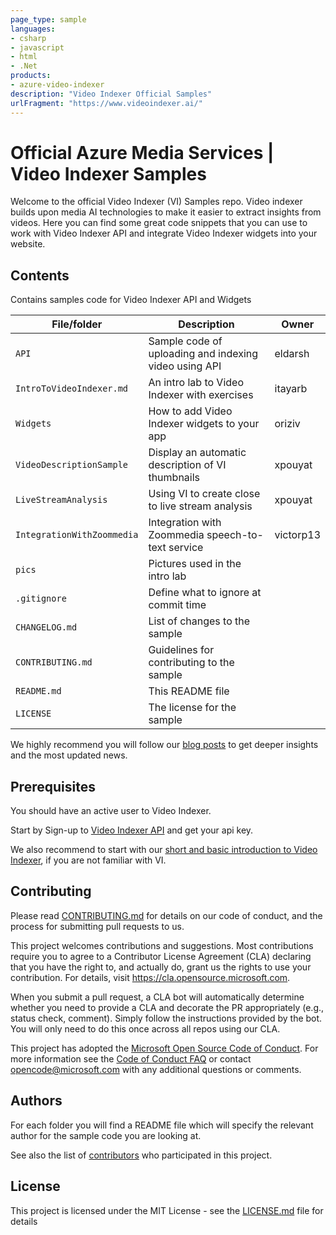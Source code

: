 ```yaml
---
page_type: sample
languages:
- csharp
- javascript
- html
- .Net
products:
- azure-video-indexer
description: "Video Indexer Official Samples"
urlFragment: "https://www.videoindexer.ai/"
---
```


# Official Azure Media Services | Video Indexer Samples

<!-- 
Guidelines on README format: https://review.docs.microsoft.com/help/onboard/admin/samples/concepts/readme-template?branch=master

Guidance on onboarding samples to docs.microsoft.com/samples: https://review.docs.microsoft.com/help/onboard/admin/samples/process/onboarding?branch=master

Taxonomies for products and languages: https://review.docs.microsoft.com/new-hope/information-architecture/metadata/taxonomies?branch=master
-->

Welcome to the official Video Indexer (VI) Samples repo. Video indexer builds upon media AI technologies to make it easier to extract insights from videos. Here you can find some great code snippets that you can use to work with Video Indexer API and integrate Video Indexer widgets into your website.

## Contents

Contains samples code for Video Indexer API and Widgets

| File/folder                 | Description                                           | Owner        |
|-----------------------------|-------------------------------------------------------|--------------|
| `API`                       | Sample code of uploading and indexing video using API | eldarsh      |
| `IntroToVideoIndexer.md`    | An intro lab to Video Indexer with exercises          | itayarb      |
| `Widgets`                   | How to add Video Indexer widgets to your app          | oriziv       |
| `VideoDescriptionSample`    | Display an automatic description of VI thumbnails     | xpouyat      |
| `LiveStreamAnalysis`        | Using VI to create close to live stream analysis      | xpouyat      |
| `IntegrationWithZoommedia`  | Integration with Zoommedia speech-to-text service     | victorp13    |
| `pics`                      | Pictures used in the intro lab                        |              |
| `.gitignore`                | Define what to ignore at commit time                  |              |
| `CHANGELOG.md`              | List of changes to the sample                         |              |
| `CONTRIBUTING.md`           | Guidelines for contributing to the sample             |              |
| `README.md`                 | This README file                                      |              |
| `LICENSE`                   | The license for the sample                            |              |

We highly recommend you will follow our [blog posts](https://azure.microsoft.com/en-us/blog/tag/video-indexer/) to get deeper insights and the most updated news.

## Prerequisites
You should have an active user to Video Indexer.

Start by Sign-up to [Video Indexer API](https://api-portal.videoindexer.ai/) and get your api key.

We also recommend to start with our [short and basic introduction to Video Indexer](https://github.com/itayar/test/blob/master/labTest.md), if you are not familiar with VI.
<!--
Outline the required components and tools that a user might need to have on their machine in order to run the sample. This can be anything from frameworks, SDKs, OS versions or IDE releases. 
-->

## Contributing
Please read [CONTRIBUTING.md](CONTRIBUTING.md) for details on our code of conduct, and the process for submitting pull requests to us.

This project welcomes contributions and suggestions.  Most contributions require you to agree to a
Contributor License Agreement (CLA) declaring that you have the right to, and actually do, grant us
the rights to use your contribution. For details, visit https://cla.opensource.microsoft.com.

When you submit a pull request, a CLA bot will automatically determine whether you need to provide
a CLA and decorate the PR appropriately (e.g., status check, comment). Simply follow the instructions
provided by the bot. You will only need to do this once across all repos using our CLA.

This project has adopted the [Microsoft Open Source Code of Conduct](https://opensource.microsoft.com/codeofconduct/).
For more information see the [Code of Conduct FAQ](https://opensource.microsoft.com/codeofconduct/faq/) or
contact [opencode@microsoft.com](mailto:opencode@microsoft.com) with any additional questions or comments.

## Authors
For each folder you will find a README file which will specify the relevant author for the sample code you are looking at.

See also the list of [contributors](https://github.com/itayar/VI-samples-local/graphs/contributors) who participated in this project.

## License
This project is licensed under the MIT License - see the [LICENSE.md](LICENSE.md) file for details
